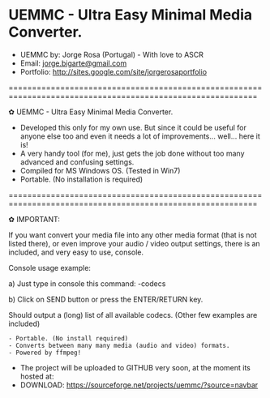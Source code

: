 # UEMMC - Ultra Easy Minimal Media Converter.

- UEMMC by: Jorge Rosa (Portugal) - With love to ASCR
- Email: jorge.bigarte@gmail.com
- Portfolio: http://sites.google.com/site/jorgerosaportfolio

===========================================================================================================

✿ UEMMC - Ultra Easy Minimal Media Converter.
- Developed this only for my own use. But since it could be useful for anyone else too and even it needs a lot of improvements... well... here it is!
- A very handy tool (for me), just gets the job done without too many advanced and confusing settings.
- Compiled for MS Windows OS. (Tested in Win7)
- Portable. (No installation is required)

===========================================================================================================

✿ IMPORTANT:

If you want convert your media file into any other media format (that is not listed there), or even improve your audio / video output settings, there is an included, and very easy to use, console.

Console usage example:

a) Just type in console this command: -codecs

b) Click on SEND button or press the ENTER/RETURN key.

Should output a (long) list of all available codecs. (Other few examples are included)

    - Portable. (No install required)
    - Converts between many many media (audio and video) formats.
    - Powered by ffmpeg!

- The project will be uploaded to GITHUB very soon, at the moment its hosted at:
- DOWNLOAD: https://sourceforge.net/projects/uemmc/?source=navbar
